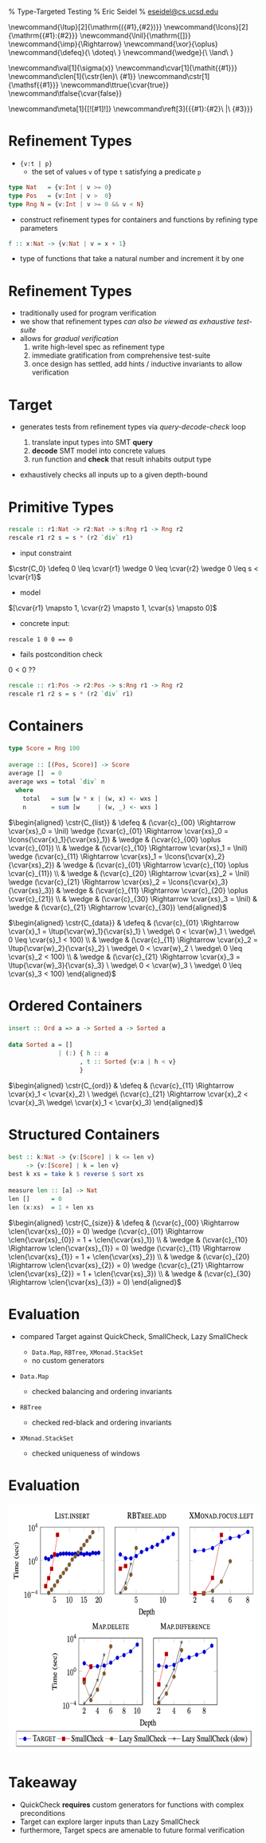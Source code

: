 % Type-Targeted Testing
% Eric Seidel
% eseidel@cs.ucsd.edu

\newcommand{\ltup}[2]{\mathrm{({#1},{#2})}}
\newcommand{\lcons}[2]{\mathrm{{#1}:{#2}}}
\newcommand{\lnil}{\mathrm{[]}}
\newcommand{\imp}{\Rightarrow}
\newcommand{\xor}{\oplus}
\newcommand{\defeq}{\ \doteq\ }
\newcommand{\wedge}{\ \land\ }

\newcommand\val[1]{\sigma(x)}
\newcommand\cvar[1]{\mathit{{#1}}}
\newcommand\clen[1]{\cstr{len}\ {#1}}
\newcommand\cstr[1]{\mathsf{{#1}}}
\newcommand\ttrue{\cvar{true}}
\newcommand\tfalse{\cvar{false}}

\newcommand\meta[1]{[\![#1]\!]}
\newcommand\reft[3]{\{{#1}:{#2}\ |\ {#3}\}}

# Refinement Types

- `{v:t | p}`
    - the set of values `v` of type `t` satisfying a predicate `p`

```haskell
type Nat   = {v:Int | v >= 0}
type Pos   = {v:Int | v >  0}
type Rng N = {v:Int | v >= 0 && v < N}
```

- construct refinement types for containers and functions by refining type parameters

```haskell
f :: x:Nat -> {v:Nat | v = x + 1}
```

- type of functions that take a natural number and increment it by one

# Refinement Types

- traditionally used for program verification
- we show that refinement types *can also be viewed as exhaustive test-suite*
- allows for *gradual verification*
    1. write high-level spec as refinement type
    2. immediate gratification from comprehensive test-suite
    3. once design has settled, add hints / inductive invariants to allow verification

# Target

- generates tests from refinement types via *query-decode-check* loop

    1. translate input types into SMT **query**
    2. **decode** SMT model into concrete values
    3. run function and **check** that result inhabits output type

- exhaustively checks all inputs up to a given depth-bound

# Primitive Types

```haskell
rescale :: r1:Nat -> r2:Nat -> s:Rng r1 -> Rng r2
rescale r1 r2 s = s * (r2 `div` r1)
```

- input constraint

$\cstr{C_0} \defeq 0 \leq \cvar{r1} \wedge 0 \leq \cvar{r2} \wedge 0 \leq s < \cvar{r1}$

- model

$[\cvar{r1} \mapsto 1, \cvar{r2} \mapsto 1, \cvar{s} \mapsto 0]$

- concrete input:

`rescale 1 0 0 == 0`

- fails postcondition check

$0 < 0$ ??

```haskell
rescale :: r1:Pos -> r2:Pos -> s:Rng r1 -> Rng r2
rescale r1 r2 s = s * (r2 `div` r1)
```

# Containers

```haskell
type Score = Rng 100

average :: [(Pos, Score)] -> Score
average []  = 0
average wxs = total `div` n
  where
    total   = sum [w * x | (w, x) <- wxs ]
    n       = sum [w     | (w, _) <- wxs ]
```

$\begin{aligned}
\cstr{C_{list}} & \defeq & (\cvar{c}_{00} \Rightarrow \cvar{xs}_0 = \lnil) \wedge 
                           (\cvar{c}_{01} \Rightarrow \cvar{xs}_0 = \lcons{\cvar{x}_1}{\cvar{xs}_1}) & \wedge &
                           (\cvar{c}_{00} \oplus \cvar{c}_{01}) \\
                & \wedge & (\cvar{c}_{10} \Rightarrow \cvar{xs}_1 = \lnil) \wedge
                           (\cvar{c}_{11} \Rightarrow \cvar{xs}_1 = \lcons{\cvar{x}_2}{\cvar{xs}_2}) & \wedge &
                           (\cvar{c}_{01} \Rightarrow \cvar{c}_{10} \oplus \cvar{c}_{11}) \\
                & \wedge & (\cvar{c}_{20} \Rightarrow \cvar{xs}_2 = \lnil) \wedge 
                           (\cvar{c}_{21} \Rightarrow \cvar{xs}_2 = \lcons{\cvar{x}_3}{\cvar{xs}_3}) & \wedge &
                           (\cvar{c}_{11} \Rightarrow \cvar{c}_{20} \oplus \cvar{c}_{21}) \\
                & \wedge & (\cvar{c}_{30} \Rightarrow \cvar{xs}_3 = \lnil) & \wedge &
                           (\cvar{c}_{21} \Rightarrow \cvar{c}_{30})
\end{aligned}$

$\begin{aligned}
\cstr{C_{data}} & \defeq & (\cvar{c}_{01} \Rightarrow \cvar{x}_1 = \ltup{\cvar{w}_1}{\cvar{s}_1} \ \wedge\ 0 < \cvar{w}_1 \ \wedge\ 0 \leq \cvar{s}_1 < 100) \\
                & \wedge & (\cvar{c}_{11} \Rightarrow \cvar{x}_2 = \ltup{\cvar{w}_2}{\cvar{s}_2} \ \wedge\ 0 < \cvar{w}_2 \ \wedge\ 0 \leq \cvar{s}_2 < 100) \\
                & \wedge & (\cvar{c}_{21} \Rightarrow \cvar{x}_3 = \ltup{\cvar{w}_3}{\cvar{s}_3} \ \wedge\ 0 < \cvar{w}_3 \ \wedge\ 0 \leq \cvar{s}_3 < 100)
\end{aligned}$

# Ordered Containers

```haskell
insert :: Ord a => a -> Sorted a -> Sorted a 

data Sorted a = [] 
              | (:) { h :: a 
                    , t :: Sorted {v:a | h < v}
                    }
```

$\begin{aligned}
\cstr{C_{ord}}   & \defeq & (\cvar{c}_{11} \Rightarrow \cvar{x}_1 < \cvar{x}_2)
                \ \wedge\  (\cvar{c}_{21} \Rightarrow \cvar{x}_2 < \cvar{x}_3\ \wedge\ \cvar{x}_1 < \cvar{x}_3)
\end{aligned}$

# Structured Containers

```haskell
best :: k:Nat -> {v:[Score] | k <= len v} 
     -> {v:[Score] | k = len v}
best k xs = take k $ reverse $ sort xs

measure len :: [a] -> Nat
len []      = 0
len (x:xs)  = 1 + len xs
```

$\begin{aligned}
\cstr{C_{size}} & \defeq & (\cvar{c}_{00} \Rightarrow \clen{\cvar{xs}_{0}} = 0) \wedge 
                          (\cvar{c}_{01} \Rightarrow \clen{\cvar{xs}_{0}} = 1 + \clen{\cvar{xs}_1}) \\
               & \wedge & (\cvar{c}_{10} \Rightarrow \clen{\cvar{xs}_{1}} = 0) \wedge 
                          (\cvar{c}_{11} \Rightarrow \clen{\cvar{xs}_{1}} = 1 + \clen{\cvar{xs}_2}) \\
               & \wedge & (\cvar{c}_{20} \Rightarrow \clen{\cvar{xs}_{2}} = 0) \wedge 
                          (\cvar{c}_{21} \Rightarrow \clen{\cvar{xs}_{2}} = 1 + \clen{\cvar{xs}_3}) \\
               & \wedge & (\cvar{c}_{30} \Rightarrow \clen{\cvar{xs}_{3}} = 0)
\end{aligned}$

# Evaluation

- compared Target against QuickCheck, SmallCheck, Lazy SmallCheck
    - `Data.Map`, `RBTree`, `XMonad.StackSet`
    - no custom generators

- `Data.Map`
    - checked balancing and ordering invariants

- `RBTree`
    - checked red-black and ordering invariants

- `XMonad.StackSet`
    - checked uniqueness of windows

# Evaluation
<img height=500px src="benchmarks.png">

# Takeaway
- QuickCheck **requires** custom generators for functions with complex preconditions
- Target can explore larger inputs than Lazy SmallCheck
- furthermore, Target specs are amenable to future formal verification
